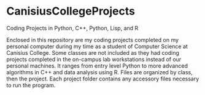 # CanisiusCollegeProjects
Coding Projects in Python, C++, Python, Lisp, and R

Enclosed in this repository are my coding projects completed on my personal computer during my time as a student of Computer Science at Canisius College.
Some classes are not included as they had coding projects completed in the on-campus lab workstations instead of our personal machines.
It ranges from entry level Python to more advanced algorithms in C++ and data analysis using R.
Files are organized by class, then the project. Each project folder contains any accessory files necessary to run the program.
